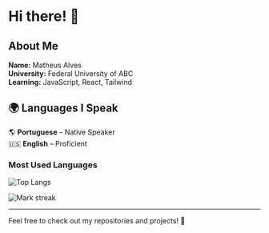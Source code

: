 # Hi there! 👋

## About Me

**Name:** Matheus Alves  
**University:** Federal University of ABC  
**Learning:** JavaScript, React, Tailwind  

## 🌍 Languages I Speak

🌎 **Portuguese** – Native Speaker  
🇺🇸 **English** – Proficient  
### Most Used Languages

![Top Langs](https://github-readme-stats.vercel.app/api/top-langs/?username=Matheus2Alves&layout=compact&theme=radical)

 <img  title="🔥 Get streak stats for your profile at git.io/streak-stats" alt="Mark streak" src="https://github-readme-streak-stats.herokuapp.com/?user=Matheus2Alves&theme=dark&hide_border=false" /> 

---

Feel free to check out my repositories and projects! 🚀
